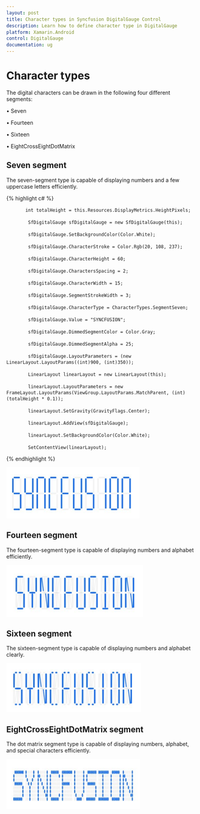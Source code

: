 ```yaml
---
layout: post
title: Character types in Syncfusion DigitalGauge Control
description: Learn how to define character type in DigitalGauge
platform: Xamarin.Android
control: DigitalGauge
documentation: ug
---
```


# Character types

The digital characters can be drawn in the following four different segments:

•	Seven

•	Fourteen

•	Sixteen

•	EightCrossEightDotMatrix

## Seven segment

The seven-segment type is capable of displaying numbers and a few uppercase letters efficiently.

{% highlight c# %}

           int totalHeight = this.Resources.DisplayMetrics.HeightPixels;

            SfDigitalGauge sfDigitalGauge = new SfDigitalGauge(this);

            sfDigitalGauge.SetBackgroundColor(Color.White);

            sfDigitalGauge.CharacterStroke = Color.Rgb(20, 108, 237);

            sfDigitalGauge.CharacterHeight = 60;

            sfDigitalGauge.CharactersSpacing = 2;

            sfDigitalGauge.CharacterWidth = 15;

            sfDigitalGauge.SegmentStrokeWidth = 3;

            sfDigitalGauge.CharacterType = CharacterTypes.SegmentSeven;

            sfDigitalGauge.Value = "SYNCFUSION";

            sfDigitalGauge.DimmedSegmentColor = Color.Gray;

            sfDigitalGauge.DimmedSegmentAlpha = 25;

            sfDigitalGauge.LayoutParameters = (new LinearLayout.LayoutParams((int)900, (int)350));

            LinearLayout linearLayout = new LinearLayout(this);

            linearLayout.LayoutParameters = new FrameLayout.LayoutParams(ViewGroup.LayoutParams.MatchParent, (int)(totalHeight * 0.1));

            linearLayout.SetGravity(GravityFlags.Center);

            linearLayout.AddView(sfDigitalGauge);

            linearLayout.SetBackgroundColor(Color.White);

            SetContentView(linearLayout);

{% endhighlight %}

![](Character-Types_images/Character-Types_img1.png)

## Fourteen segment

The fourteen-segment type is capable of displaying numbers and alphabet efficiently.

![](Character-Types_images/Character-Types_img2.png)

## Sixteen segment

The sixteen-segment type is capable of displaying numbers and alphabet clearly.

![](Character-Types_images/Character-Types_img3.png)

## EightCrossEightDotMatrix segment

The dot matrix segment type is capable of displaying numbers, alphabet, and special characters efficiently.

![](Character-Types_images/Character-Types_img4.png)